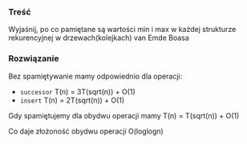 ### Treść
Wyjaśnij, po co pamiętane są wartości min i max w każdej strukturze rekurencyjnej w drzewach(kolejkach) van Emde Boasa

### Rozwiązanie
Bez spamiętywanie mamy odpowiednio dla operacji:
* `successor` T(n) = 3T(sqrt(n)) + O(1)
* `insert` T(n) = 2T(sqrt(n)) + O(1)

Gdy spamiętujemy dla obydwu operacji mamy T(n) = T(sqrt(n)) + O(1)

Co daje złożoność obydwu operacji O(loglogn)
